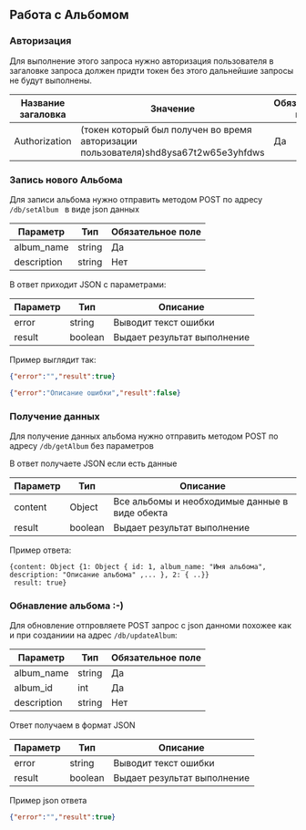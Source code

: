 ## Работа с Альбомом

### Авторизация
Для выполнение этого запроса нужно авторизация пользователя
в загаловке запроса должен придти токен без этого дальнейшие запросы не будут выполнены.

| Название загаловка |Значение|   Обязательное поле |
| ------------ | ------------ |------------ |
| Authorization|  (токен который был получен во время авторизации пользователя)shd8ysa67t2w65e3yhfdws|Да|

### Запись нового Альбома

Для записи альбома нужно отправить методом POST по адресу  `/db/setAlbum ` в виде json данных

| Параметр  |  Тип  | Обязательное поле |
| ------------ | ------------ |------------ |
| album_name| string  | Да |
| description  |  string  | Нет |

В ответ приходит JSON с параметрами:

| Параметр  |  Тип  | Описание|
| ------------ | ------------ |------------ |
| error | string | Выводит текст ошибки  |
| result  |  boolean  | Выдает результат выполнение  |

Пример выглядит так:
```json
{"error":"","result":true}

{"error":"Описание ошибки","result":false}
```
### Получение данных

Для получение данных  альбома нужно отправить методом POST по адресу `/db/getAlbum` без параметров

В ответ получаете JSON если есть данные

| Параметр  |  Тип  | Описание|
| ------------ | ------------ |------------ |
|content| Object | Все альбомы и необходимые данные в виде обекта  |
| result  |  boolean  | Выдает результат выполнение  |

Пример ответа:

```
{content: Object {1: Object { id: 1, album_name: "Имя альбома", description: "Описание альбома" ,... }, 2: { ..}}
 result: true}
```

### Обнавление альбома :-)

Для обновление отпровляете POST запрос с  json данноми похожее как и при созданиии на адрес `/db/updateAlbum`:

| Параметр  |  Тип  | Обязательное поле |
| ------------ | ------------ |------------ |
| album_name | string  | Да |
| album_id  |  int  | Да |
| description| string| Нет|

Ответ получаем в формат JSON

| Параметр  |  Тип  | Описание|
| ------------ | ------------ |------------ |
| error | string | Выводит текст ошибки  |
| result  |  boolean  | Выдает результат выполнение  |
Пример json ответа
```json
{"error":"","result":true}
```